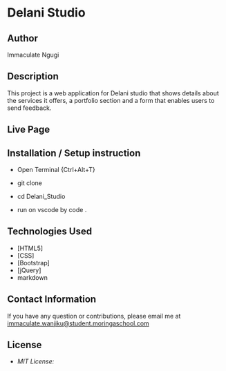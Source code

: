 # Delani Studio

## Author

Immaculate Ngugi

## Description

This project is a web application for Delani studio that shows details about the services it offers, a portfolio section and a form that enables users to send feedback.


## Live Page 



## Installation / Setup instruction
* Open Terminal {Ctrl+Alt+T}

* git clone 

* cd Delani_Studio

* run on vscode by code .

## Technologies Used

* [HTML5]
* [CSS]
* [Bootstrap]
* [jQuery]
* markdown



## Contact Information 

If you have any question or contributions, please email me at immaculate.wanjiku@student.moringaschool.com

## License
* *MIT License:*


